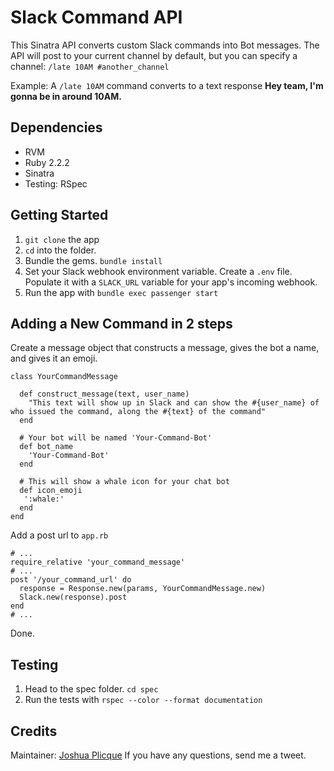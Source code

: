 # Slack Command API

This Sinatra API converts custom Slack commands into Bot messages.
The API will post to your current channel by default, but you can specify a channel: `/late 10AM #another_channel`

Example:
A `/late 10AM` command converts to a text response **Hey team, I'm gonna be in around 10AM.**

## Dependencies

* RVM
* Ruby 2.2.2
* Sinatra
* Testing: RSpec

## Getting Started
1. `git clone` the app
2. `cd` into the folder.
3. Bundle the gems. `bundle install`
4. Set your Slack webhook environment variable. Create a `.env` file. Populate it with a `SLACK_URL` variable for your app's incoming webhook.
4. Run the app with `bundle exec passenger start`

## Adding a New Command in 2 steps

Create a message object that constructs a message, gives the bot a name, and gives it an emoji.

```
class YourCommandMessage

  def construct_message(text, user_name)
    "This text will show up in Slack and can show the #{user_name} of who issued the command, along the #{text} of the command"
  end

  # Your bot will be named 'Your-Command-Bot'
  def bot_name
    'Your-Command-Bot'
  end

  # This will show a whale icon for your chat bot
  def icon_emoji
   ':whale:'
  end
end
```

Add a post url to `app.rb`

```
# ...
require_relative 'your_command_message'
# ...
post '/your_command_url' do
  response = Response.new(params, YourCommandMessage.new)
  Slack.new(response).post
end
# ...
```

Done.

## Testing
1. Head to the spec folder. `cd spec`
2. Run the tests with `rspec --color --format documentation`

## Credits
Maintainer: [Joshua Plicque](https://twitter.com/GoHard_EveryDay)
If you have any questions, send me a tweet.
